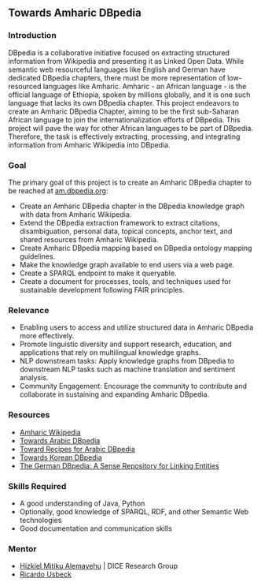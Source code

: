 ## Towards Amharic DBpedia

### Introduction

DBpedia is a collaborative initiative focused on extracting structured information from Wikipedia and presenting it as Linked Open Data. While semantic web resourceful languages like English and German have dedicated DBpedia chapters, there must be more representation of low-resourced languages like Amharic. Amharic - an African language - is the official language of Ethiopia, spoken by millions globally, and it is one such language that lacks its own DBpedia chapter. This project endeavors to create an Amharic DBpedia Chapter, aiming to be the first sub-Saharan African language to join the internationalization efforts of DBpedia. This project will pave the way for other African languages to be part of DBpedia. Therefore, the task is effectively extracting, processing, and integrating information from Amharic Wikipedia into DBpedia.

### Goal

The primary goal of this project is to create an Amharic DBpedia chapter to be reached at [am.dbpedia.org](http://am.dbpedia.org):
- Create an Amharic DBpedia chapter in the DBpedia knowledge graph with data from Amharic Wikipedia.
- Extend the DBpedia extraction framework to extract citations, disambiguation, personal data, topical concepts, anchor text, and shared resources from Amharic Wikipedia.
- Create Amharic DBpedia mapping based on DBpedia ontology mapping guidelines.
- Make the knowledge graph available to end users via a web page.
- Create a SPARQL endpoint to make it queryable.
- Create a document for processes, tools, and techniques used for sustainable development following FAIR principles.

### Relevance

- Enabling users to access and utilize structured data in Amharic DBpedia more effectively.
- Promote linguistic diversity and support research, education, and applications that rely on multilingual knowledge graphs.
- NLP downstream tasks: Apply knowledge graphs from DBpedia to downstream NLP tasks such as machine translation and sentiment analysis.
- Community Engagement: Encourage the community to contribute and collaborate in sustaining and expanding Amharic DBpedia.

### Resources

- [Amharic Wikipedia](https://am.wikipedia.org)
- [Towards Arabic DBpedia](#)  
- [Toward Recipes for Arabic DBpedia](#)
- [Towards Korean DBpedia](#)
- [The German DBpedia: A Sense Repository for Linking Entities](#)

### Skills Required

- A good understanding of Java, Python
- Optionally, good knowledge of SPARQL, RDF, and other Semantic Web technologies
- Good documentation and communication skills

### Mentor

- [Hizkiel Mitiku Alemayehu](https://www.leuphana.de/institute/iis/personen/tilahun-taffa.html) | DICE Research Group
- [Ricardo Usbeck](https://www.leuphana.de/institute/iis/personen/ricardo-usbeck.html)
